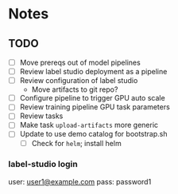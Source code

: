 # Notes

## TODO

- [ ] Move prereqs out of model pipelines
- [ ] Review label studio deployment as a pipeline
- [ ] Review configuration of label studio
  - Move artifacts to git repo?
- [ ] Configure pipeline to trigger GPU auto scale
- [ ] Review training pipeline GPU task parameters
- [ ] Review tasks
- [ ] Make task `upload-artifacts` more generic
- [ ] Update to use demo catalog for bootstrap.sh
  - [ ] Check for `helm`; install helm

### label-studio login

user: user1@example.com
pass: password1
